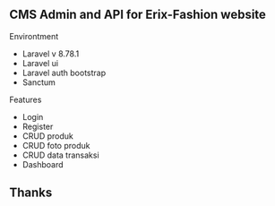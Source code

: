 ## CMS Admin and API for Erix-Fashion website

Environtment
- Laravel v 8.78.1
- Laravel ui 
- Laravel auth bootstrap
- Sanctum

Features
- Login
- Register
- CRUD produk
- CRUD foto produk
- CRUD data transaksi
- Dashboard 

## Thanks
